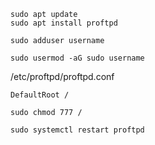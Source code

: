 ```
sudo apt update
sudo apt install proftpd

```
```
sudo adduser username

```
```
sudo usermod -aG sudo username

```
/etc/proftpd/proftpd.conf
```
DefaultRoot /

```
```
sudo chmod 777 /
```
```
sudo systemctl restart proftpd

```
